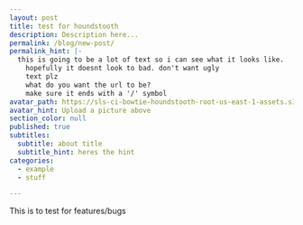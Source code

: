 ```yaml
---
layout: post
title: test for houndstooth
description: Description here...
permalink: /blog/new-post/
permalink_hint: |-
  this is going to be a lot of text so i can see what it looks like.
    hopefully it doesnt look to bad. don't want ugly
    text plz
    what do you want the url to be?
    make sure it ends with a '/' symbol
avatar_path: https://sls-ci-bowtie-houndstooth-root-us-east-1-assets.s3.amazonaws.com/Thee-Dust/Jekyll-test/1651676123379-Clear.jpg
avatar_hint: Upload a picture above
section_color: null
published: true
subtitles:
  subtitle: about title
  subtitle_hint: heres the hint
categories:
  - example
  - stuff

---
```

<p>This is to test for features/bugs</p>

